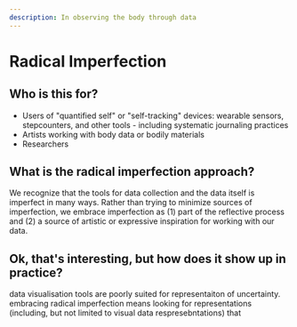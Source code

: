 ```yaml
---
description: In observing the body through data
---
```


# Radical Imperfection

## Who is this for?

* Users of "quantified self" or "self-tracking" devices: wearable sensors, stepcounters, and other tools - including systematic journaling practices
* Artists working with body data or bodily materials
* Researchers

## What is the radical imperfection approach?

We recognize that the tools for data collection and the data itself is imperfect in many ways. Rather than trying to minimize sources of imperfection, we embrace imperfection as \(1\) part of the reflective process and \(2\) a source of artistic or expressive inspiration for working with our data.

## Ok, that's interesting, but how does it show up in practice?

data visualisation tools are poorly suited for representaiton of uncertainty. embracing radical imperfection means looking for representations \(including, but not limited to visual data respresebntations\) that 

